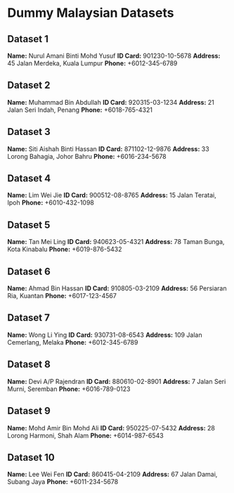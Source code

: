 # Dummy Malaysian Datasets

## Dataset 1
**Name:** Nurul Amani Binti Mohd Yusuf
**ID Card:** 901230-10-5678
**Address:** 45 Jalan Merdeka, Kuala Lumpur
**Phone:** +6012-345-6789

## Dataset 2
**Name:** Muhammad Bin Abdullah
**ID Card:** 920315-03-1234
**Address:** 21 Jalan Seri Indah, Penang
**Phone:** +6018-765-4321

## Dataset 3
**Name:** Siti Aishah Binti Hassan
**ID Card:** 871102-12-9876
**Address:** 33 Lorong Bahagia, Johor Bahru
**Phone:** +6016-234-5678

## Dataset 4
**Name:** Lim Wei Jie
**ID Card:** 900512-08-8765
**Address:** 15 Jalan Teratai, Ipoh
**Phone:** +6010-432-1098

## Dataset 5
**Name:** Tan Mei Ling
**ID Card:** 940623-05-4321
**Address:** 78 Taman Bunga, Kota Kinabalu
**Phone:** +6019-876-5432

## Dataset 6
**Name:** Ahmad Bin Hassan
**ID Card:** 910805-03-2109
**Address:** 56 Persiaran Ria, Kuantan
**Phone:** +6017-123-4567

## Dataset 7
**Name:** Wong Li Ying
**ID Card:** 930731-08-6543
**Address:** 109 Jalan Cemerlang, Melaka
**Phone:** +6012-345-6789

## Dataset 8
**Name:** Devi A/P Rajendran
**ID Card:** 880610-02-8901
**Address:** 7 Jalan Seri Murni, Seremban
**Phone:** +6016-789-0123

## Dataset 9
**Name:** Mohd Amir Bin Mohd Ali
**ID Card:** 950225-07-5432
**Address:** 28 Lorong Harmoni, Shah Alam
**Phone:** +6014-987-6543

## Dataset 10
**Name:** Lee Wei Fen
**ID Card:** 860415-04-2109
**Address:** 67 Jalan Damai, Subang Jaya
**Phone:** +6011-234-5678
